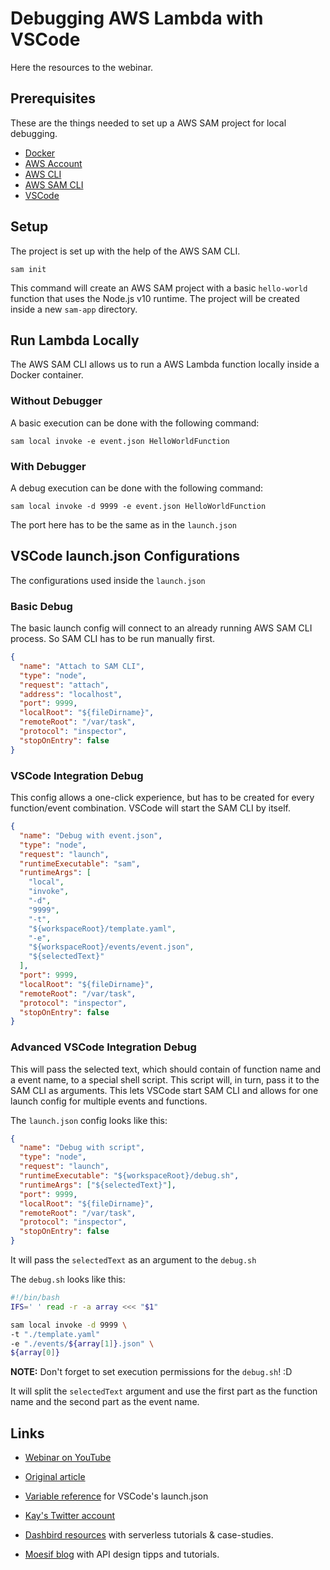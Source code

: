 # Debugging AWS Lambda with VSCode

Here the resources to the webinar.

## Prerequisites

These are the things needed to set up a AWS SAM project for local debugging.

- [Docker](https://www.docker.com/get-started)
- [AWS Account](https://aws.amazon.com/premiumsupport/knowledge-center/create-and-activate-aws-account/)
- [AWS CLI](https://docs.aws.amazon.com/cli/latest/userguide/cli-chap-install.html)
- [AWS SAM CLI](https://docs.aws.amazon.com/serverless-application-model/latest/developerguide/serverless-sam-cli-install.html)
- [VSCode](https://code.visualstudio.com/)

## Setup

The project is set up with the help of the AWS SAM CLI.

    sam init

This command will create an AWS SAM project with a basic `hello-world` function that uses the Node.js v10 runtime. The project will be created inside a new `sam-app` directory.

## Run Lambda Locally

The AWS SAM CLI allows us to run a AWS Lambda function locally inside a Docker container.

### Without Debugger

A basic execution can be done with the following command:

    sam local invoke -e event.json HelloWorldFunction

### With Debugger

A debug execution can be done with the following command:

    sam local invoke -d 9999 -e event.json HelloWorldFunction

The port here has to be the same as in the `launch.json`

## VSCode launch.json Configurations

The configurations used inside the `launch.json`

### Basic Debug

The basic launch config will connect to an already running AWS SAM CLI process. So SAM CLI has to be run manually first.

```json
{
  "name": "Attach to SAM CLI",
  "type": "node",
  "request": "attach",
  "address": "localhost",
  "port": 9999,
  "localRoot": "${fileDirname}",
  "remoteRoot": "/var/task",
  "protocol": "inspector",
  "stopOnEntry": false
}
```

### VSCode Integration Debug

This config allows a one-click experience, but has to be created for every function/event combination. VSCode will start the SAM CLI by itself.

```json
{
  "name": "Debug with event.json",
  "type": "node",
  "request": "launch",
  "runtimeExecutable": "sam",
  "runtimeArgs": [
    "local",
    "invoke",
    "-d",
    "9999",
    "-t",
    "${workspaceRoot}/template.yaml",
    "-e",
    "${workspaceRoot}/events/event.json",
    "${selectedText}"
  ],
  "port": 9999,
  "localRoot": "${fileDirname}",
  "remoteRoot": "/var/task",
  "protocol": "inspector",
  "stopOnEntry": false
}
```

### Advanced VSCode Integration Debug

This will pass the selected text, which should contain of function name and a event name, to a special shell script. This script will, in turn, pass it to the SAM CLI as arguments. This lets VSCode start SAM CLI and allows for one launch config for multiple events and functions.

The `launch.json` config looks like this:

```json
{
  "name": "Debug with script",
  "type": "node",
  "request": "launch",
  "runtimeExecutable": "${workspaceRoot}/debug.sh",
  "runtimeArgs": ["${selectedText}"],
  "port": 9999,
  "localRoot": "${fileDirname}",
  "remoteRoot": "/var/task",
  "protocol": "inspector",
  "stopOnEntry": false
}
```

It will pass the `selectedText` as an argument to the `debug.sh`

The `debug.sh` looks like this:

```bash
#!/bin/bash
IFS=' ' read -r -a array <<< "$1"

sam local invoke -d 9999 \
-t "./template.yaml"
-e "./events/${array[1]}.json" \
${array[0]}
```

**NOTE:** Don't forget to set execution permissions for the `debug.sh`! :D

It will split the `selectedText` argument and use the first part as the function name and the second part as the event name.

## Links

- [Webinar on YouTube](https://www.youtube.com/watch?v=OUpUmWA0ae0)

- [Original article](https://www.moesif.com/blog/technical/serverless/debug-lambda-functions-locally-with-the-sam-cli-and-vscode/#)
- [Variable reference](https://code.visualstudio.com/docs/editor/variables-reference) for VSCode's launch.json

- [Kay's Twitter account](https://twitter.com/k4y1s)
- [Dashbird resources](https://dashbird.io/resources/) with serverless tutorials & case-studies.
- [Moesif blog](https://www.moesif.com/blog/) with API design tipps and tutorials.
